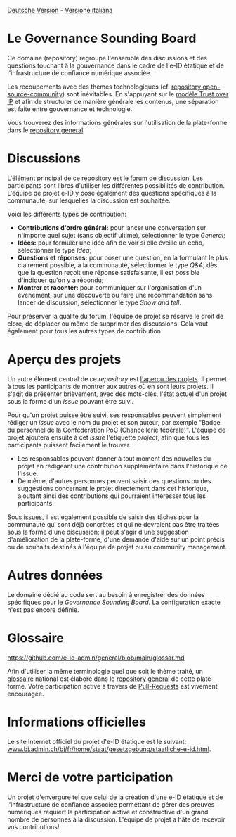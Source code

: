 [Deutsche Version](README.md) - [Versione italiana](README-IT.md)

# Le Governance Sounding Board
Ce domaine (repository) regroupe l'ensemble des discussions et des questions touchant à la gouvernance dans le cadre de l'e-ID étatique et de l'infrastructure de confiance numérique associée.

Les recoupements avec des thèmes technologiques (cf. [repository open-source-community](https://github.com/e-id-admin/open-source-community)) sont inévitables. En s'appuyant sur le [modèle Trust over IP](https://trustoverip.org/wp-content/toip-model/) et afin de structurer de manière générale les contenus, une séparation est faite entre gouvernance et technologie.

Vous trouverez des informations générales sur l'utilisation de la plate-forme dans le [repository general](https://github.com/e-id-admin/general).

# Discussions
L'élément principal de ce repository est le [forum de discussion](https://github.com/e-id-admin/governance-sounding-board/discussions). Les participants sont libres d'utiliser les différentes possibilités de contribution. L'équipe de projet e-ID y pose également des questions spécifiques à la communauté, sur lesquelles la discussion est souhaitée.

Voici les différents types de contribution:  
*	**Contributions d'ordre général:** pour lancer une conversation sur n'importe quel sujet (sans objectif ultime), sélectionner le type *General*;
*	**Idées:** pour formuler une idée afin de voir si elle éveille un écho, sélectionner le type *Idea*;
*	**Questions et réponses:** pour poser une question, en la formulant le plus clairement possible, à la communauté, sélectionner le type *Q&A*; dès que la question reçoit une réponse satisfaisante, il est possible d'indiquer qu'on y a répondu;
*	**Montrer et raconter:** pour communiquer sur l'organisation d'un événement, sur une découverte ou faire une recommandation sans lancer de discussion, sélectionner le type *Show and tell*.

Pour préserver la qualité du forum, l'équipe de projet se réserve le droit de clore, de déplacer ou même de supprimer des discussions. Cela vaut également pour tous les autres types de contribution.

# Aperçu des projets
Un autre élément central de ce *repository* est [l'aperçu des projets](https://github.com/e-id-admin/governance-sounding-board/issues?q=is%3Aopen+is%3Aissue+label%3Aproject). Il permet à tous les participants de montrer aux autres où en sont leurs projets. Il s'agit de présenter brièvement, avec des mots-clés, l'état actuel d'un projet sous la forme d'un *issue* pouvant être suivi.

Pour qu'un projet puisse être suivi, ses responsables peuvent simplement rédiger un *issue* avec le nom du projet et son auteur, par exemple "Badge du personnel de la Confédération PoC (Chancellerie fédérale)". L'équipe de projet ajoutera ensuite à cet *issue* l'étiquette *project*, afin que tous les participants puissent facilement le trouver.

*	Les responsables peuvent donner à tout moment des nouvelles du projet en rédigeant une contribution supplémentaire dans l'historique de l'issue.
*	De même, d'autres personnes peuvent saisir des questions ou des suggestions concernant le projet directement dans cet historique, ajoutant ainsi des contributions qui pourraient intéresser tous les participants.

Sous [issues](https://github.com/e-id-admin/governance-sounding-board/issues), il est également possible de saisir des tâches pour la communauté qui sont déjà concrètes et qui ne devraient pas être traitées sous la forme d'une discussion; il peut s'agir d'une suggestion d'amélioration de la plate-forme, d'une demande d'aide sur un point précis ou de souhaits destinés à l'équipe de projet ou au community management.

# Autres données
Le domaine dédié au code sert au besoin à enregistrer des données spécifiques pour le *Governance Sounding Board*. La configuration exacte n'est pas encore définie.

# Glossaire
https://github.com/e-id-admin/general/blob/main/glossar.md

Afin d'utiliser la même terminologie quel que soit le thème traité, un [glossaire](https://github.com/e-id-admin/general/blob/main/glossar.md) national est élaboré dans le [repository general](https://github.com/e-id-admin/general) de cette plate-forme. Votre participation active à travers de [Pull-Requests](https://docs.github.com/en/pull-requests/collaborating-with-pull-requests) est vivement encouragée.

# Informations officielles
Le site Internet officiel du projet d'e-ID étatique est le suivant:  
www.bj.admin.ch/bj/fr/home/staat/gesetzgebung/staatliche-e-id.html.

# Merci de votre participation
Un projet d'envergure tel que celui de la création d'une e-ID étatique et de l'infrastructure de confiance associée permettant de gérer des preuves numériques requiert la participation active et constructive d'un grand nombre de personnes à la discussion. L'équipe de projet a hâte de recevoir vos contributions!
